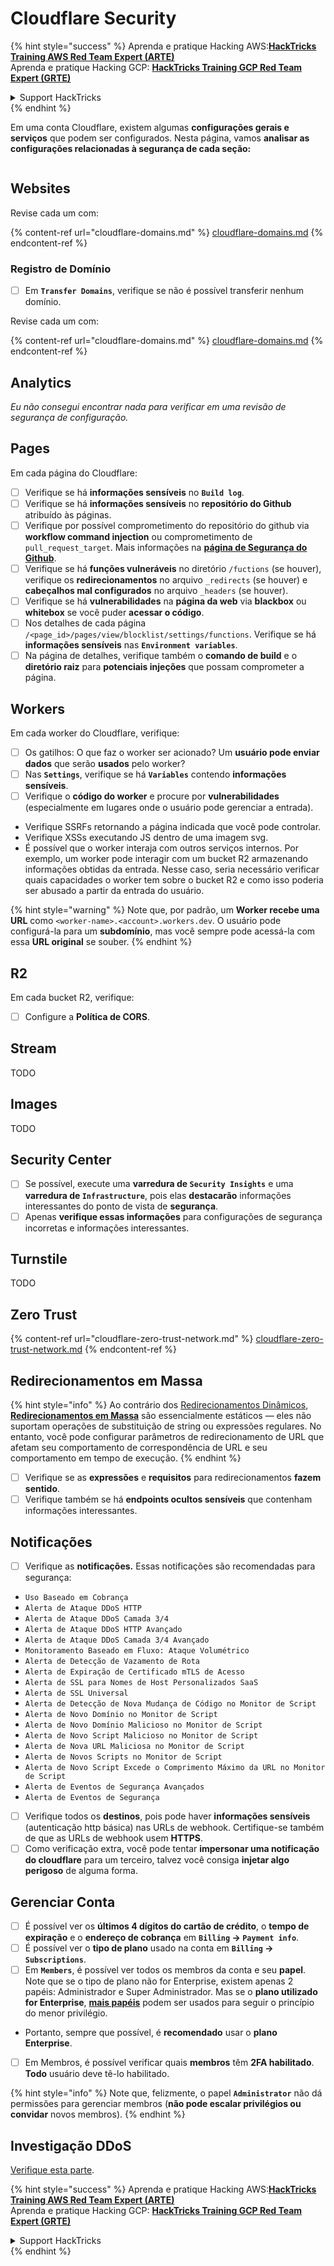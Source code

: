 # Cloudflare Security

{% hint style="success" %}
Aprenda e pratique Hacking AWS:<img src="../../.gitbook/assets/image (1) (1).png" alt="" data-size="line">[**HackTricks Training AWS Red Team Expert (ARTE)**](https://training.hacktricks.xyz/courses/arte)<img src="../../.gitbook/assets/image (1) (1).png" alt="" data-size="line">\
Aprenda e pratique Hacking GCP: <img src="../../.gitbook/assets/image (2).png" alt="" data-size="line">[**HackTricks Training GCP Red Team Expert (GRTE)**<img src="../../.gitbook/assets/image (2).png" alt="" data-size="line">](https://training.hacktricks.xyz/courses/grte)

<details>

<summary>Support HackTricks</summary>

* Confira os [**planos de assinatura**](https://github.com/sponsors/carlospolop)!
* **Junte-se ao** 💬 [**grupo do Discord**](https://discord.gg/hRep4RUj7f) ou ao [**grupo do telegram**](https://t.me/peass) ou **siga**-nos no **Twitter** 🐦 [**@hacktricks\_live**](https://twitter.com/hacktricks\_live)**.**
* **Compartilhe truques de hacking enviando PRs para os repositórios do** [**HackTricks**](https://github.com/carlospolop/hacktricks) e [**HackTricks Cloud**](https://github.com/carlospolop/hacktricks-cloud).

</details>
{% endhint %}

Em uma conta Cloudflare, existem algumas **configurações gerais e serviços** que podem ser configurados. Nesta página, vamos **analisar as configurações relacionadas à segurança de cada seção:**

<figure><img src="../../.gitbook/assets/image (117).png" alt=""><figcaption></figcaption></figure>

## Websites

Revise cada um com:

{% content-ref url="cloudflare-domains.md" %}
[cloudflare-domains.md](cloudflare-domains.md)
{% endcontent-ref %}

### Registro de Domínio

* [ ] Em **`Transfer Domains`**, verifique se não é possível transferir nenhum domínio.

Revise cada um com:

{% content-ref url="cloudflare-domains.md" %}
[cloudflare-domains.md](cloudflare-domains.md)
{% endcontent-ref %}

## Analytics

_Eu não consegui encontrar nada para verificar em uma revisão de segurança de configuração._

## Pages

Em cada página do Cloudflare:

* [ ] Verifique se há **informações sensíveis** no **`Build log`**.
* [ ] Verifique se há **informações sensíveis** no **repositório do Github** atribuído às páginas.
* [ ] Verifique por possível comprometimento do repositório do github via **workflow command injection** ou comprometimento de `pull_request_target`. Mais informações na [**página de Segurança do Github**](../github-security/).
* [ ] Verifique se há **funções vulneráveis** no diretório `/fuctions` (se houver), verifique os **redirecionamentos** no arquivo `_redirects` (se houver) e **cabeçalhos mal configurados** no arquivo `_headers` (se houver).
* [ ] Verifique se há **vulnerabilidades** na **página da web** via **blackbox** ou **whitebox** se você puder **acessar o código**.
* [ ] Nos detalhes de cada página `/<page_id>/pages/view/blocklist/settings/functions`. Verifique se há **informações sensíveis** nas **`Environment variables`**.
* [ ] Na página de detalhes, verifique também o **comando de build** e o **diretório raiz** para **potenciais injeções** que possam comprometer a página.

## **Workers**

Em cada worker do Cloudflare, verifique:

* [ ] Os gatilhos: O que faz o worker ser acionado? Um **usuário pode enviar dados** que serão **usados** pelo worker?
* [ ] Nas **`Settings`**, verifique se há **`Variables`** contendo **informações sensíveis**.
* [ ] Verifique o **código do worker** e procure por **vulnerabilidades** (especialmente em lugares onde o usuário pode gerenciar a entrada).
* Verifique SSRFs retornando a página indicada que você pode controlar.
* Verifique XSSs executando JS dentro de uma imagem svg.
* É possível que o worker interaja com outros serviços internos. Por exemplo, um worker pode interagir com um bucket R2 armazenando informações obtidas da entrada. Nesse caso, seria necessário verificar quais capacidades o worker tem sobre o bucket R2 e como isso poderia ser abusado a partir da entrada do usuário.

{% hint style="warning" %}
Note que, por padrão, um **Worker recebe uma URL** como `<worker-name>.<account>.workers.dev`. O usuário pode configurá-la para um **subdomínio**, mas você sempre pode acessá-la com essa **URL original** se souber.
{% endhint %}

## R2

Em cada bucket R2, verifique:

* [ ] Configure a **Política de CORS**.

## Stream

TODO

## Images

TODO

## Security Center

* [ ] Se possível, execute uma **varredura de `Security Insights`** e uma **varredura de `Infrastructure`**, pois elas **destacarão** informações interessantes do ponto de vista de **segurança**.
* [ ] Apenas **verifique essas informações** para configurações de segurança incorretas e informações interessantes.

## Turnstile

TODO

## **Zero Trust**

{% content-ref url="cloudflare-zero-trust-network.md" %}
[cloudflare-zero-trust-network.md](cloudflare-zero-trust-network.md)
{% endcontent-ref %}

## Redirecionamentos em Massa

{% hint style="info" %}
Ao contrário dos [Redirecionamentos Dinâmicos](https://developers.cloudflare.com/rules/url-forwarding/dynamic-redirects/), [**Redirecionamentos em Massa**](https://developers.cloudflare.com/rules/url-forwarding/bulk-redirects/) são essencialmente estáticos — eles não suportam operações de substituição de string ou expressões regulares. No entanto, você pode configurar parâmetros de redirecionamento de URL que afetam seu comportamento de correspondência de URL e seu comportamento em tempo de execução.
{% endhint %}

* [ ] Verifique se as **expressões** e **requisitos** para redirecionamentos **fazem sentido**.
* [ ] Verifique também se há **endpoints ocultos sensíveis** que contenham informações interessantes.

## Notificações

* [ ] Verifique as **notificações.** Essas notificações são recomendadas para segurança:
* `Uso Baseado em Cobrança`
* `Alerta de Ataque DDoS HTTP`
* `Alerta de Ataque DDoS Camada 3/4`
* `Alerta de Ataque DDoS HTTP Avançado`
* `Alerta de Ataque DDoS Camada 3/4 Avançado`
* `Monitoramento Baseado em Fluxo: Ataque Volumétrico`
* `Alerta de Detecção de Vazamento de Rota`
* `Alerta de Expiração de Certificado mTLS de Acesso`
* `Alerta de SSL para Nomes de Host Personalizados SaaS`
* `Alerta de SSL Universal`
* `Alerta de Detecção de Nova Mudança de Código no Monitor de Script`
* `Alerta de Novo Domínio no Monitor de Script`
* `Alerta de Novo Domínio Malicioso no Monitor de Script`
* `Alerta de Novo Script Malicioso no Monitor de Script`
* `Alerta de Nova URL Maliciosa no Monitor de Script`
* `Alerta de Novos Scripts no Monitor de Script`
* `Alerta de Novo Script Excede o Comprimento Máximo da URL no Monitor de Script`
* `Alerta de Eventos de Segurança Avançados`
* `Alerta de Eventos de Segurança`
* [ ] Verifique todos os **destinos**, pois pode haver **informações sensíveis** (autenticação http básica) nas URLs de webhook. Certifique-se também de que as URLs de webhook usem **HTTPS**.
* [ ] Como verificação extra, você pode tentar **impersonar uma notificação do cloudflare** para um terceiro, talvez você consiga **injetar algo perigoso** de alguma forma.

## Gerenciar Conta

* [ ] É possível ver os **últimos 4 dígitos do cartão de crédito**, o **tempo de expiração** e o **endereço de cobrança** em **`Billing` -> `Payment info`**.
* [ ] É possível ver o **tipo de plano** usado na conta em **`Billing` -> `Subscriptions`**.
* [ ] Em **`Members`**, é possível ver todos os membros da conta e seu **papel**. Note que se o tipo de plano não for Enterprise, existem apenas 2 papéis: Administrador e Super Administrador. Mas se o **plano utilizado for Enterprise**, [**mais papéis**](https://developers.cloudflare.com/fundamentals/account-and-billing/account-setup/account-roles/) podem ser usados para seguir o princípio do menor privilégio.
* Portanto, sempre que possível, é **recomendado** usar o **plano Enterprise**.
* [ ] Em Membros, é possível verificar quais **membros** têm **2FA habilitado**. **Todo** usuário deve tê-lo habilitado.

{% hint style="info" %}
Note que, felizmente, o papel **`Administrator`** não dá permissões para gerenciar membros (**não pode escalar privilégios ou convidar** novos membros).
{% endhint %}

## Investigação DDoS

[Verifique esta parte](cloudflare-domains.md#cloudflare-ddos-protection).

{% hint style="success" %}
Aprenda e pratique Hacking AWS:<img src="../../.gitbook/assets/image (1) (1).png" alt="" data-size="line">[**HackTricks Training AWS Red Team Expert (ARTE)**](https://training.hacktricks.xyz/courses/arte)<img src="../../.gitbook/assets/image (1) (1).png" alt="" data-size="line">\
Aprenda e pratique Hacking GCP: <img src="../../.gitbook/assets/image (2).png" alt="" data-size="line">[**HackTricks Training GCP Red Team Expert (GRTE)**<img src="../../.gitbook/assets/image (2).png" alt="" data-size="line">](https://training.hacktricks.xyz/courses/grte)

<details>

<summary>Support HackTricks</summary>

* Confira os [**planos de assinatura**](https://github.com/sponsors/carlospolop)!
* **Junte-se ao** 💬 [**grupo do Discord**](https://discord.gg/hRep4RUj7f) ou ao [**grupo do telegram**](https://t.me/peass) ou **siga**-nos no **Twitter** 🐦 [**@hacktricks\_live**](https://twitter.com/hacktricks\_live)**.**
* **Compartilhe truques de hacking enviando PRs para os repositórios do** [**HackTricks**](https://github.com/carlospolop/hacktricks) e [**HackTricks Cloud**](https://github.com/carlospolop/hacktricks-cloud).

</details>
{% endhint %}
